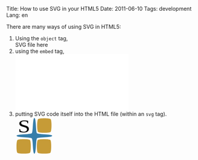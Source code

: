 Title: How to use SVG in your HTML5
Date: 2011-06-10
Tags: development
Lang: en

<p>There are many ways of using SVG in HTML5:</p>
<ol>
<li>Using the <code>object</code> tag,</li>
<object data="images/simbolo.svg" type="image/svg+xml">SVG file here</object>
<li>using the <code>embed</code> tag,</li>
<embed src="images/simbolo.svg" type="image/svg+xml" />
<li>putting SVG code itself into the HTML file (within an <code>svg</code> tag).</li>
<svg
   xmlns:dc="http://purl.org/dc/elements/1.1/"
   xmlns:cc="http://creativecommons.org/ns#"
   xmlns:rdf="http://www.w3.org/1999/02/22-rdf-syntax-ns#"
   xmlns:svg="http://www.w3.org/2000/svg"
   xmlns="http://www.w3.org/2000/svg"
   version="1.1"
   width="100"
   height="100"
   id="svg3847">
  <defs
     id="defs3849" />
  <metadata
     id="metadata3852">
    <rdf:RDF>
      <cc:Work
         rdf:about="">
        <dc:format>image/svg+xml</dc:format>
        <dc:type
           rdf:resource="http://purl.org/dc/dcmitype/StillImage" />
        <dc:title></dc:title>
      </cc:Work>
    </rdf:RDF>
  </metadata>
  <g
     transform="translate(0,-952.36222)"
     id="layer1">
    <path
       d="m 351,4779.4397 c -5.75076,0 -4.05466,-43.7522 -8.12106,-47.8186 -4.0664,-4.0664 -47.81864,-2.3703 -47.81864,-8.1211 0,-5.7508 43.75224,-4.0547 47.81864,-8.1211 4.0664,-4.0664 2.3703,-47.8186 8.12106,-47.8186 5.75076,0 4.05466,43.7522 8.12106,47.8186 4.0664,4.0664 47.81864,2.3703 47.81864,8.1211 0,5.7508 -43.75224,4.0547 -47.81864,8.1211 -4.0664,4.0664 -2.3703,47.8186 -8.12106,47.8186 z"
       transform="matrix(0.84391057,0,0,0.84842505,-245.83381,-3005.2998)"
       id="path7918"
       style="fill:#005c94;fill-opacity:0.78160915;stroke:none" />
    <text
       x="5.9233532"
       y="1091.1494"
       transform="scale(1.0979263,0.91080795)"
       id="text2986"
       xml:space="preserve"
       style="font-size:53.83241653px;font-style:normal;font-weight:normal;line-height:125%;letter-spacing:0px;word-spacing:0px;fill:#000000;fill-opacity:1;stroke:none;font-family:Sans"><tspan
         x="5.9233532"
         y="1091.1494"
         id="tspan2988"
         style="font-style:normal;font-variant:normal;font-weight:normal;font-stretch:normal;font-family:cmr10;-inkscape-font-specification:cmr10">S</tspan></text>
    <path
       d="m 351,4779.4397 c -10.28439,0 -55.9397,-45.6553 -55.9397,-55.9397 0,-10.2844 45.65531,-55.9397 55.9397,-55.9397 10.28439,0 55.9397,45.6553 55.9397,55.9397 0,10.2844 -45.65531,55.9397 -55.9397,55.9397 z"
       transform="matrix(0.29795344,-0.30288468,0.29795344,0.30288468,-1489.994,-293.91048)"
       id="path7942-6"
       style="fill:#b88100;fill-opacity:0.78160915;stroke:none" />
    <path
       d="m 351,4779.4397 c -10.28439,0 -55.9397,-45.6553 -55.9397,-55.9397 0,-10.2844 45.65531,-55.9397 55.9397,-55.9397 10.28439,0 55.9397,45.6553 55.9397,55.9397 0,10.2844 -45.65531,55.9397 -55.9397,55.9397 z"
       transform="matrix(0.29795344,-0.30288468,0.29795344,0.30288468,-1435.9508,-293.97187)"
       id="path7942-6-2"
       style="fill:#b88100;fill-opacity:0.78160915;stroke:none" />
    <path
       d="m 351,4779.4397 c -10.28439,0 -55.9397,-45.6553 -55.9397,-55.9397 0,-10.2844 45.65531,-55.9397 55.9397,-55.9397 10.28439,0 55.9397,45.6553 55.9397,55.9397 0,10.2844 -45.65531,55.9397 -55.9397,55.9397 z"
       transform="matrix(0.29795344,-0.30288468,0.29795344,0.30288468,-1435.1932,-349.53025)"
       id="path7942-6-2-8"
       style="fill:#b88100;fill-opacity:0.78160915;stroke:none" />
  </g>
</svg>
</ol>
